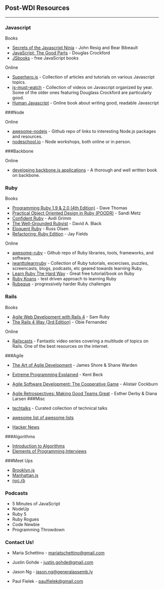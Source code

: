 ## Post-WDI Resources

---
### Javascript

Books

- [Secrets of the Javascript Ninja](http://www.amazon.com/Secrets-JavaScript-Ninja-John-Resig/dp/193398869X/ref=sr_1_1?ie=UTF8&qid=1433730999&sr=8-1&keywords=secrets+of+the+javascript+ninja) - John Resig and Bear Bibeault
- [JavaScript: The Good Parts](http://www.amazon.com/JavaScript-Good-Parts-Douglas-Crockford/dp/0596517742) - Douglas Crockford
- [JSbooks](http://jsbooks.revolunet.com) - free JavaScript books

Online

- [Superhero.js](http://superherojs.com/) - Collection of articles and tutorials on various Javascript topics.
- [js-must-watch](https://github.com/bolshchikov/js-must-watch) - Collection of videos on Javascript organized by year. Some of the older ones featuring Douglass Crockford are particularly good.
- [Human Javascript](http://read.humanjavascript.com/) - Online book about writing good, readable Javascript

###Node

Online

- [awesome-nodejs](https://github.com/sindresorhus/awesome-nodejs) - Github repo of links to interesting Node.js packages and resources.
- [nodeschool.io](http://nodeschool.io/) - Node workshops, both online or in person.


###Backbone

Online

- [developing backbone.js applications](http://addyosmani.github.io/backbone-fundamentals/) - A thorough and well written book on backbone.

### Ruby

Books
- [Programming Ruby 1.9 & 2.0 (4th Edition)](https://pragprog.com/book/ruby4/programming-ruby-1-9-2-0) - Dave Thomas
- [Practical Object Oriented Design in Ruby (POODR)](http://www.amazon.com/Practical-Object-Oriented-Design-Ruby-Addison-Wesley/dp/0321721330) - Sandi Metz
- [Confident Ruby](http://www.amazon.com/Confident-Ruby-Patterns-Joyful-Coding-ebook/dp/B00ETE0D2S) - Avdi Grimm
- [The Well-Grounded Rubyist](http://www.amazon.com/Well-Grounded-Rubyist-David-Black/dp/1617291692/ref=sr_1_fkmr0_1?ie=UTF8&qid=1433731571&sr=8-1-fkmr0&keywords=well+grounded+rubbliest) - David A. Black
- [Eloquent Ruby](http://www.amazon.com/Eloquent-Ruby-Addison-Wesley-Professional-Series/dp/0321584104%3FSubscriptionId%3DAKIAILSHYYTFIVPWUY6Q%26tag%3Dduckduckgo-osx-20%26linkCode%3Dxm2%26camp%3D2025%26creative%3D165953%26creativeASIN%3D0321584104) - Russ Olsen
- [Refactoring: Ruby Edition](http://www.amazon.com/Refactoring-Ruby-Addison-Wesley-Professional/dp/0321984137/ref=sr_1_1?ie=UTF8&qid=1433849220&sr=8-1&keywords=refactoring+ruby) - Jay Fields


Online
- [awesome-ruby](https://github.com/markets/awesome-ruby) - Github repo of Ruby libraries, tools, frameworks, and software.
- [iwanttolearnruby](http://iwanttolearnruby.com/) - Collection of Ruby tutorials, excercises, puzzles, screencasts, blogs, podcasts, etc geared towards learning Ruby.
- [Learn Ruby The Hard Way](http://ruby.learncodethehardway.org/) - Great free tutorial/book on Ruby
- [Ruby Koans](http://www.rubykoans.com) - test driven approach to learning Ruby
- [Rubeque](http://www.rubeque.com/problems) - progressively harder Ruby challenges

### Rails

Books
- [Agile Web Development with Rails 4](https://pragprog.com/book/rails4/agile-web-development-with-rails-4) - Sam Ruby
- [The Rails 4 Way (3rd Edition)](http://www.amazon.com/Rails-Edition-Addison-Wesley-Professional-Series/dp/0321944275) - Obie Fernandez

Online
- [Railscasts](http://railscasts.com/) - Fantastic video series covering a multitude of topics on Rails. One of the best resources on the internet.



###Agile
- [The Art of Agile Development](http://www.amazon.com/The-Agile-Development-James-Shore/dp/0596527675) - James Shore & Shane Warden
- [Extreme Programming Explained](http://www.amazon.com/Extreme-Programming-Explained-Embrace-Change/dp/0321278658/ref=la_B000APC0EY_1_3?s=books&ie=UTF8&qid=1433731260&sr=1-3) - Kent Beck
- [Agile Software Development: The Cooperative Game](http://www.amazon.com/Agile-Software-Development-Cooperative-Game-ebook/dp/B0027976NG/ref=sr_1_6?ie=UTF8&qid=1433732490&sr=8-6&keywords=agile+software+development) - Alistair Cockburn
- [Agile Retrospectives: Making Good Teams Great](https://pragprog.com/book/dlret/agile-retrospectives) - Esther Derby & Diana Larsen
###Misc

- [techtalks](http://phatak-dev.github.io/techtalks/) - Curated collection of technical talks
- [awesome list of awesome lists](https://github.com/sindresorhus/awesome)
- [Hacker News](https://news.ycombinator.com)

###Algorithms

- [Introduction to Algorithms](http://www.amazon.com/Introduction-Algorithms-Edition-Thomas-Cormen/dp/0262033844)
- [Elements of Programming Interviews](http://www.amazon.com/Elements-Programming-Interviews-Insiders-Guide/dp/1479274836)

###Meet Ups
- [Brooklyn.js](http://brooklynjs.com)
- [Manhattan.js](http://manhattanjs.com)
- [nyc.rb](http://www.meetup.com/NYC-rb/)

### Podcasts
- 5 Minutes of JavaScript
- NodeUp
- Ruby 5
- Ruby Rogues
- Code Newbie
- Programming Throwdown

### Contact Us!

- Maria Schettino - mariatschettino@gmail.com

- Justin Gohde - justin.gohde@gmail.com

- Jason Ng - jason.ng@generalassemb.ly 

- Paul Fielek - paulfielek@gmail.com

